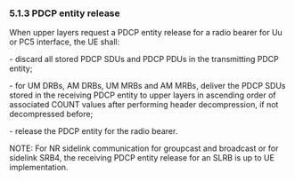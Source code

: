 ### 5.1.3 PDCP entity release

When upper layers request a PDCP entity release for a radio bearer for
Uu or PC5 interface, the UE shall:

\- discard all stored PDCP SDUs and PDCP PDUs in the transmitting PDCP
entity;

\- for UM DRBs, AM DRBs, UM MRBs and AM MRBs, deliver the PDCP SDUs
stored in the receiving PDCP entity to upper layers in ascending order
of associated COUNT values after performing header decompression, if not
decompressed before;

\- release the PDCP entity for the radio bearer.

NOTE: For NR sidelink communication for groupcast and broadcast or for
sidelink SRB4, the receiving PDCP entity release for an SLRB is up to UE
implementation.